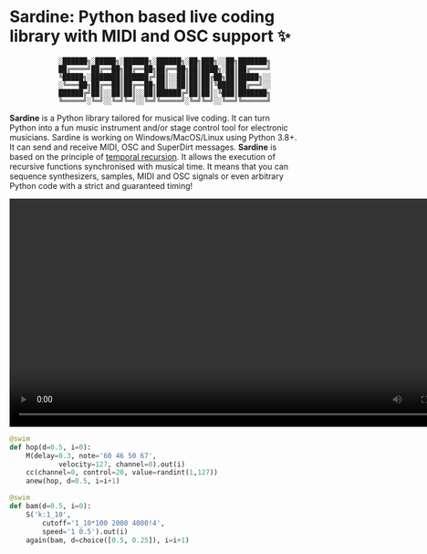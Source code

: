 # Sardine: Python based live coding library with MIDI and OSC support ✨

```
            ░██████╗░█████╗░██████╗░██████╗░██╗███╗░░██╗███████╗
            ██╔════╝██╔══██╗██╔══██╗██╔══██╗██║████╗░██║██╔════╝
            ╚█████╗░███████║██████╔╝██║░░██║██║██╔██╗██║█████╗░░
            ░╚═══██╗██╔══██║██╔══██╗██║░░██║██║██║╚████║██╔══╝░░
            ██████╔╝██║░░██║██║░░██║██████╔╝██║██║░╚███║███████╗
            ╚═════╝░╚═╝░░╚═╝╚═╝░░╚═╝╚═════╝░╚═╝╚═╝░░╚══╝╚══════╝
```

**Sardine** is a Python library tailored for musical live coding. It can turn Python into a fun music instrument and/or stage control tool for electronic musicians. Sardine is working on Windows/MacOS/Linux using Python 3.8+. It can send and receive MIDI, OSC and SuperDirt messages. **Sardine** is based on the principle of [temporal recursion](http://extempore.moso.com.au/temporal_recursion.html). It allows the execution of recursive functions synchronised with musical time. It means that you can sequence synthesizers, samples, MIDI and OSC signals or even arbitrary Python code with a strict and guaranteed timing! 

<video width="800"  controls>
  <source src="/images/sardinade5.mp4" type="video/mp4">
</video>

```python
@swim
def hop(d=0.5, i=0):
    M(delay=0.3, note='60 46 50 67', 
            velocity=127, channel=0).out(i)
    cc(channel=0, control=20, value=randint(1,127))
    anew(hop, d=0.5, i=i+1)

@swim
def bam(d=0.5, i=0):
    S('k:1_10', 
        cutoff='1_10*100 2000 4000!4', 
        speed='1 0.5').out(i)
    again(bam, d=choice([0.5, 0.25]), i=i+1)
```

